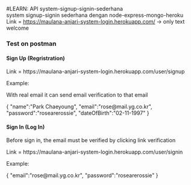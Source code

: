 #LEARN: API system-signup-signin-sederhana <br>
system signup-signin sederhana dengan node-express-mongo-heroku
<br>
Link = https://maulana-anjari-system-login.herokuapp.com/   -> only text welcome
<br>
<h3>Test on postman</h3>
<h4>Sign Up (Regristration)</h4>
<p>Link = https://maulana-anjari-system-login.herokuapp.com/user/signup</p>
<p>Example: </p>
<p>With real email it can send email verification to that email</p>
{
    "name":"Park Chaeyoung",
    "email":"rose@mail.yg.co.kr",
    "password":"rosearerossie",
    "dateOfBirth":"02-11-1997"
}
<h4>Sign In (Log In)</h4>
<p>Before sign in, the email must be verified by clicking link verification</p>
<p>Link = https://maulana-anjari-system-login.herokuapp.com/user/signin</p>
<p>Example:</p>
{
    "email":"rose@mail.yg.co.kr",
    "password":"rosearerossie"
}
